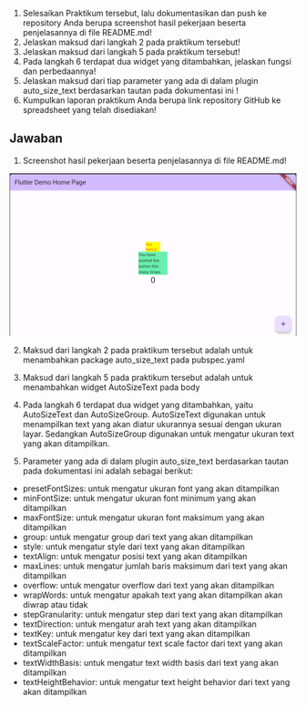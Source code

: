 1. Selesaikan Praktikum tersebut, lalu dokumentasikan dan push ke repository Anda
berupa screenshot hasil pekerjaan beserta penjelasannya di file README.md!
2. Jelaskan maksud dari langkah 2 pada praktikum tersebut!
3. Jelaskan maksud dari langkah 5 pada praktikum tersebut!
4. Pada langkah 6 terdapat dua widget yang ditambahkan, jelaskan fungsi dan perbedaannya!
5. Jelaskan maksud dari tiap parameter yang ada di dalam plugin auto_size_text berdasarkan tautan pada dokumentasi ini !
6. Kumpulkan laporan praktikum Anda berupa link repository GitHub ke spreadsheet yang telah disediakan!

## Jawaban

1. Screenshot hasil pekerjaan beserta penjelasannya di file README.md!

![Screenshot](./docs/res-1.png)

2. Maksud dari langkah 2 pada praktikum tersebut adalah untuk menambahkan package auto_size_text pada pubspec.yaml

3. Maksud dari langkah 5 pada praktikum tersebut adalah untuk menambahkan widget AutoSizeText pada body

4. Pada langkah 6 terdapat dua widget yang ditambahkan, yaitu AutoSizeText dan AutoSizeGroup. AutoSizeText digunakan untuk menampilkan text yang akan diatur ukurannya sesuai dengan ukuran layar. Sedangkan AutoSizeGroup digunakan untuk mengatur ukuran text yang akan ditampilkan.

5. Parameter yang ada di dalam plugin auto_size_text berdasarkan tautan pada dokumentasi ini adalah sebagai berikut:

- presetFontSizes: untuk mengatur ukuran font yang akan ditampilkan
- minFontSize: untuk mengatur ukuran font minimum yang akan ditampilkan
- maxFontSize: untuk mengatur ukuran font maksimum yang akan ditampilkan
- group: untuk mengatur group dari text yang akan ditampilkan
- style: untuk mengatur style dari text yang akan ditampilkan
- textAlign: untuk mengatur posisi text yang akan ditampilkan
- maxLines: untuk mengatur jumlah baris maksimum dari text yang akan ditampilkan
- overflow: untuk mengatur overflow dari text yang akan ditampilkan
- wrapWords: untuk mengatur apakah text yang akan ditampilkan akan diwrap atau tidak
- stepGranularity: untuk mengatur step dari text yang akan ditampilkan
- textDirection: untuk mengatur arah text yang akan ditampilkan
- textKey: untuk mengatur key dari text yang akan ditampilkan
- textScaleFactor: untuk mengatur text scale factor dari text yang akan ditampilkan
- textWidthBasis: untuk mengatur text width basis dari text yang akan ditampilkan
- textHeightBehavior: untuk mengatur text height behavior dari text yang akan ditampilkan
